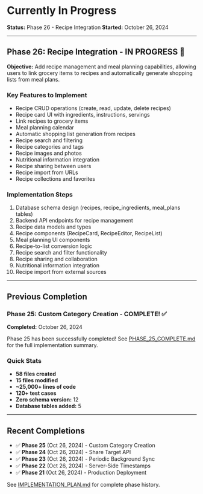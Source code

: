# Currently In Progress

**Status:** Phase 26 - Recipe Integration
**Started:** October 26, 2024

---

## Phase 26: Recipe Integration - IN PROGRESS 🚀

**Objective:** Add recipe management and meal planning capabilities, allowing users to link grocery items to recipes and automatically generate shopping lists from meal plans.

### Key Features to Implement
- Recipe CRUD operations (create, read, update, delete recipes)
- Recipe card UI with ingredients, instructions, servings
- Link recipes to grocery items
- Meal planning calendar
- Automatic shopping list generation from recipes
- Recipe search and filtering
- Recipe categories and tags
- Recipe images and photos
- Nutritional information integration
- Recipe sharing between users
- Recipe import from URLs
- Recipe collections and favorites

### Implementation Steps
1. Database schema design (recipes, recipe_ingredients, meal_plans tables)
2. Backend API endpoints for recipe management
3. Recipe data models and types
4. Recipe components (RecipeCard, RecipeEditor, RecipeList)
5. Meal planning UI components
6. Recipe-to-list conversion logic
7. Recipe search and filter functionality
8. Recipe sharing and collaboration
9. Nutritional information integration
10. Recipe import from external sources

---

## Previous Completion

### Phase 25: Custom Category Creation - COMPLETE! ✅

**Completed:** October 26, 2024

Phase 25 has been successfully completed! See [PHASE_25_COMPLETE.md](./PHASE_25_COMPLETE.md) for the full implementation summary.

### Quick Stats
- **58 files created**
- **15 files modified**
- **~25,000+ lines of code**
- **120+ test cases**
- **Zero schema version:** 12
- **Database tables added:** 5

---

## Recent Completions

- ✅ **Phase 25** (Oct 26, 2024) - Custom Category Creation
- ✅ **Phase 24** (Oct 26, 2024) - Share Target API
- ✅ **Phase 23** (Oct 26, 2024) - Periodic Background Sync
- ✅ **Phase 22** (Oct 26, 2024) - Server-Side Timestamps
- ✅ **Phase 21** (Oct 26, 2024) - Production Deployment

See [IMPLEMENTATION_PLAN.md](./IMPLEMENTATION_PLAN.md) for complete phase history.
